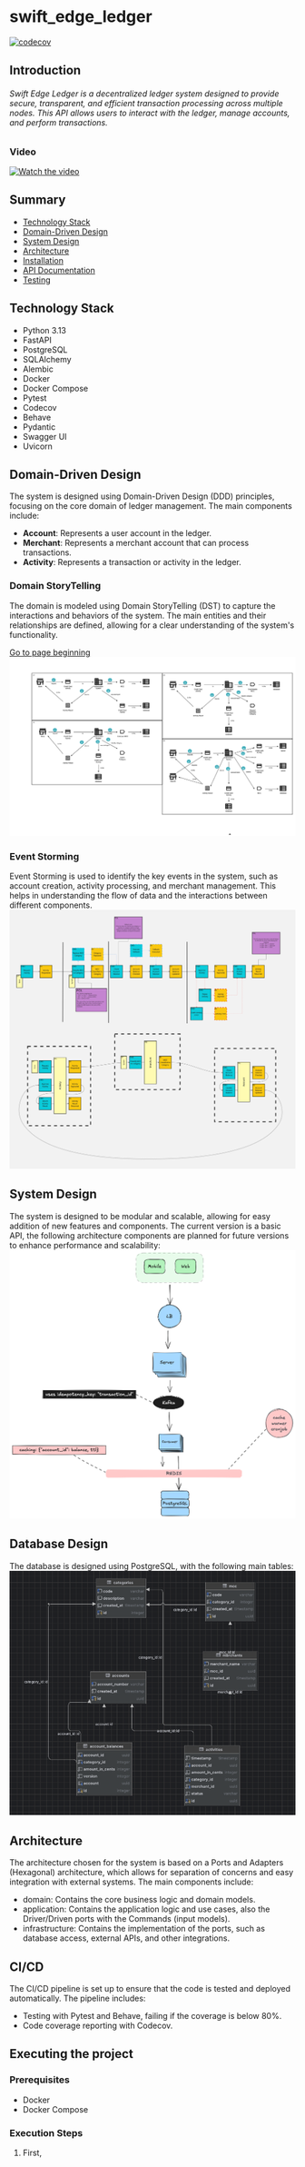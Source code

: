 # swift_edge_ledger

[![codecov](https://codecov.io/gh/arthurgabriel73/swift_edge_ledger/graph/badge.svg?token=T9PM4Y7IEV)](https://codecov.io/gh/arthurgabriel73/swift_edge_ledger)

## Introduction
###### Swift Edge Ledger is a decentralized ledger system designed to provide secure, transparent, and efficient transaction processing across multiple nodes. This API allows users to interact with the ledger, manage accounts, and perform transactions.

### Video
[![Watch the video](https://img.youtube.com/vi/0b1g2a3c4d5e/maxresdefault.jpg)](https://www.youtube.com/watch?v=1234567890)

## Summary
* [Technology Stack](#technology-stack)
* [Domain-Driven Design](#domain-driven-design)
* [System Design](#system-design)
* [Architecture](#architecture)
* [Installation](#installation)
* [API Documentation](#api-documentation)
* [Testing](#testing)

## Technology Stack
- Python 3.13
- FastAPI
- PostgreSQL
- SQLAlchemy
- Alembic
- Docker
- Docker Compose
- Pytest
- Codecov
- Behave
- Pydantic
- Swagger UI
- Uvicorn

## Domain-Driven Design
The system is designed using Domain-Driven Design (DDD) principles, focusing on the core domain of ledger management. The main components include:
- **Account**: Represents a user account in the ledger.
- **Merchant**: Represents a merchant account that can process transactions.
- **Activity**: Represents a transaction or activity in the ledger.

### Domain StoryTelling
The domain is modeled using Domain StoryTelling (DST) to capture the interactions and behaviors of the system. The main entities and their relationships are defined, allowing for a clear understanding of the system's functionality.

[Go to page beginning](#swift_edge_ledger)
![Domain StoryTelling Diagram](src/docs/DomainStorytelling.png)

### Event Storming
Event Storming is used to identify the key events in the system, such as account creation, activity processing, and merchant management. This helps in understanding the flow of data and the interactions between different components.
![Event Storming Diagram](src/docs/EventStorming.jpg)

## System Design
The system is designed to be modular and scalable, allowing for easy addition of new features and components. The current version is a basic API, the following architecture components are planned for future versions to enhance performance and scalability:
![System Design Diagram](src/docs/SD.png)

## Database Design
The database is designed using PostgreSQL, with the following main tables:
![Database Schema Diagram](src/docs/ERD.png)

## Architecture
The architecture chosen for the system is based on a Ports and Adapters (Hexagonal) architecture, which allows for separation of concerns and easy integration with external systems. The main components include:
- domain: Contains the core business logic and domain models.
- application: Contains the application logic and use cases, also the Driver/Driven ports with the Commands (input models).
- infrastructure: Contains the implementation of the ports, such as database access, external APIs, and other integrations.

## CI/CD
The CI/CD pipeline is set up to ensure that the code is tested and deployed automatically. The pipeline includes:
- Testing with Pytest and Behave, failing if the coverage is below 80%.
- Code coverage reporting with Codecov.

## Executing the project
### Prerequisites

- Docker
- Docker Compose

### Execution Steps
1. First, 
